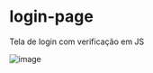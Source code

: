 # login-page
 Tela de login com verificação em JS

 ![image](https://github.com/DerekSilva9/login-page/assets/88068277/bf614196-ddfe-49f8-84ea-73cd4af90543)
